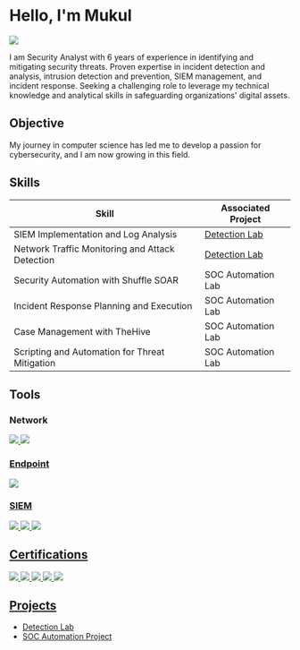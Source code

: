 # Hello, I'm Mukul
<a href="https://www.linkedin.com/in/mukulgosavi/"><img src="https://img.shields.io/badge/-LinkedIn-0072b1?&style=for-the-badge&logo=linkedin&logoColor=white" /></a>



I am Security Analyst with 6 years of experience in identifying and mitigating security threats. Proven expertise in incident detection and analysis, intrusion detection and prevention, SIEM management, and incident response. Seeking a challenging role to leverage my technical knowledge and analytical skills in safeguarding organizations' digital assets.

## Objective

My journey in computer science has led me to develop a passion for cybersecurity, and I am now growing in this field.

## Skills


| Skill                                         | Associated Project         |
|-----------------------------------------------|----------------------------|
| SIEM Implementation and Log Analysis          | <a href="https://google.com">Detection Lab</a>|
| Network Traffic Monitoring and Attack Detection | <a href="https://google.com">Detection Lab</a>|
| Security Automation with Shuffle SOAR         | SOC Automation Lab|
| Incident Response Planning and Execution      | SOC Automation Lab|
| Case Management with TheHive                  | SOC Automation Lab|
| Scripting and Automation for Threat Mitigation | SOC Automation Lab|

## Tools


### Network
<div>
    <a href="https://wireshark.com/"><img src="https://img.shields.io/badge/-Wireshark-1679A7?&style=for-the-badge&logo=Wireshark&logoColor=white" />
    <a href="https://suricata.io/"><img src="https://img.shields.io/badge/-Suricata-EF3B2D?&style=for-the-badge&logo=Suricata&logoColor=white" />
</div>

### Endpoint
<div>
    <img src="https://img.shields.io/badge/-Microsoft_Defender_for_Endpoint-00A4EF?&style=for-the-badge&logo=Microsoft&logoColor=white" /> 
</div>

### SIEM
<div>
    <img src="https://img.shields.io/badge/-Splunk-FFFFFF?&style=for-the-badge&logo=Splunk&logoColor=FF8C00" />
    <img src="https://img.shields.io/badge/-Sentinel-0078D4?&style=for-the-badge&logo=Microsoft&logoColor=white" />
    <img src="https://img.shields.io/badge/-QRADAR-005571?&style=for-the-badge&logo=IBM&logoColor=white" />
    
</div>

## Certifications

<div>
<img src="https://img.shields.io/badge/-Security%2B-FF0000?&style=for-the-badge&logo=CompTIA&logoColor=white" />
<img src="https://img.shields.io/badge/-Network%2B-007ACC?&style=for-the-badge&logo=CompTIA&logoColor=white" />
<img src="https://img.shields.io/badge/-A%2B-4D4D4D?&style=for-the-badge&logo=CompTIA&logoColor=white" />
<img src="https://img.shields.io/badge/-CDSA-006400?&style=for-the-badge&logoColor=white" />
<img src="https://img.shields.io/badge/-CCD-000080?&style=for-the-badge&logoColor=white" />
</div>

## Projects
- Detection Lab
- SOC Automation Project
